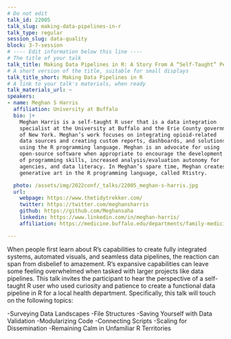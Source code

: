 ```yaml
---
# Do not edit
talk_id: 22005
talk_slug: making-data-pipelines-in-r
talk_type: regular
session_slug: data-quality
block: 3-7-session
# ---- Edit information below this line ----
# The title of your talk
talk_title: Making Data Pipelines in R: A Story From A “Self-Taught” Perspective
# A short version of the title, suitable for small displays
talk_title_short: Making Data Pipelines in R
# A link to your talk's materials, when ready
talk_materials_url: ~
speakers:
- name: Meghan S Harris
  affiliation: University at Buffalo
  bio: |+
    Meghan Harris is a self-taught R user that is a data integration
    specialist at the University at Buffalo and the Erie County government
    of New York. Meghan’s work focuses on integrating opioid-related
    data sources and creating custom reports, dashboards, and solutions
    using the R programming language. Meghan is an advocate for using
    open-source software when appropriate to encourage the development
    of programming skills, increased analysis/evaluation autonomy for
    agencies, and data literacy. In Meghan’s spare time, Meghan creates
    generative art in the R programming language, called Rtistry.

  photo: /assets/img/2022conf/_talks/22005_meghan-s-harris.jpg
  url:
    webpage: https://www.thetidytrekker.com/
    twitter: https://twitter.com/meghansharris
    github: https://github.com/Meghansaha
    linkedin: https://www.linkedin.com/in/meghan-harris/
    affiliation: https://medicine.buffalo.edu/departments/family-medicine/research.html

---
```


<!-- ABSTRACT ----
Please write abstract below. You may use simple markdown (links, code style, bold, italics)
-->

When people first learn about R’s capabilities to create fully integrated
systems, automated visuals, and seamless data pipelines, the reaction can span
from disbelief to amazement. R’s expansive capabilities can leave some feeling
overwhelmed when tasked with larger projects like data pipelines. This talk
invites the participant to hear the perspective of a self-taught R user who used
curiosity and patience to create a functional data pipeline in R for a local
health department. Specifically, this talk will touch on the following topics:

-Surveying Data Landscapes -File Structures -Saving Yourself with Data
Validation -Modularizing Code -Connecting Scripts -Scaling for Dissemination
-Remaining Calm in Unfamiliar R Territories
